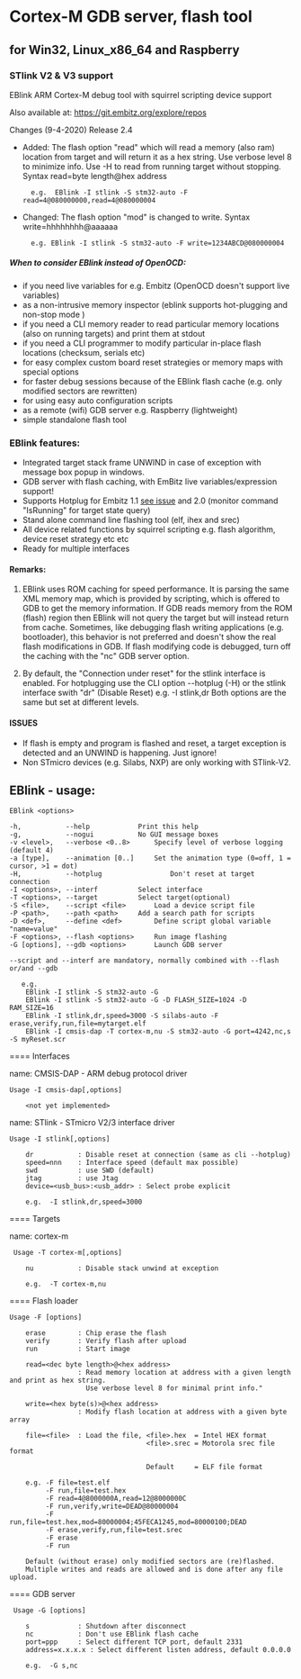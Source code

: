 # Cortex-M GDB server, flash tool 
## for Win32, Linux_x86_64 and Raspberry
### STlink V2 & V3 support

EBlink ARM Cortex-M debug tool with squirrel scripting device support

Also available at: https://git.embitz.org/explore/repos

Changes (9-4-2020) Release 2.4
- Added: The flash option "read"  which will read a memory (also ram) location from target and will return it 
         as a hex string. Use verbose level 8 to minimize info. Use -H to read from running target without stopping.
         Syntax read=byte length@hex address
                
		e.g.  EBlink -I stlink -S stm32-auto -F read=4@080000000,read=4@080000004

- Changed: The flash option "mod" is changed to write. Syntax write=hhhhhhhh@aaaaaa 
		
		e.g. EBlink -I stlink -S stm32-auto -F write=1234ABCD@080000004

   
 ##### When to consider EBlink instead of OpenOCD:
- if you need live variables for e.g. Embitz (OpenOCD doesn't support live variables)
- as a non-intrusive memory inspector (eblink supports hot-plugging and non-stop mode )
- if you need a CLI memory reader to read particular memory locations (also on running targets) and print them at stdout
- if you need a CLI programmer to modify particular in-place flash locations (checksum, serials etc)
- for easy complex custom board reset strategies or memory maps with special options
- for faster debug sessions because of the EBlink flash cache (e.g. only modified sectors are rewritten)
- for using easy auto configuration scripts
- as a remote (wifi) GDB server e.g. Raspberry (lightweight)
- simple standalone flash tool
  
### EBlink features:
- Integrated target stack frame UNWIND in case of exception with message box popup in windows.
- GDB server with flash caching, with EmBitz live variables/expression support!
- Supports Hotplug for Embitz 1.1 [see issue](https://github.com/EmBitz/EBlink/issues/3#issue-518281157) and 2.0 (monitor command "IsRunning" for target state query)
- Stand alone command line flashing tool (elf, ihex and srec) 
- All device related functions by squirrel scripting e.g. flash algorithm, device reset strategy etc etc
- Ready for multiple interfaces

#### Remarks:

1) EBlink uses ROM caching for speed performance. It is parsing the same XML memory map, which is provided by scripting, which is offered to GDB to get the memory information. If GDB reads memory from the ROM (flash) region then EBlink will not query the target but will instead return from cache. Sometimes, like debugging flash writing applications (e.g. bootloader), this behavior is not preferred and doesn't show the real flash modifications in GDB. If flash modifying code is debugged, turn off the caching with the "nc" GDB server option.

2) By default, the "Connection under reset" for the stlink interface is enabled. For hotplugging use the CLI option --hotplug (-H) or the stlink interface swith "dr" (Disable Reset) e.g. -I stlink,dr  Both options are the same but set at different levels.


#### ISSUES
- If flash is empty and program is flashed and reset, a target exception is detected 
  and an UNWIND is happening. Just ignore!
- Non STmicro devices (e.g. Silabs, NXP) are only working with STlink-V2.

## EBlink - usage:

	EBlink <options>

	-h,           --help			Print this help
	-g,           --nogui			No GUI message boxes
	-v <level>,   --verbose <0..8>		Specify level of verbose logging (default 4)
	-a [type],    --animation [0..]		Set the animation type (0=off, 1 = cursor, >1 = dot)
	-H,           --hotplug                 Don't reset at target connection
	-I <options>, --interf			Select interface
	-T <options>, --target			Select target(optional)
	-S <file>,    --script <file>		Load a device script file
	-P <path>,    --path <path>		Add a search path for scripts
	-D <def>,     --define <def>		Define script global variable "name=value"
	-F <options>, --flash <options>		Run image flashing
	-G [options], --gdb <options>		Launch GDB server
	
	--script and --interf are mandatory, normally combined with --flash or/and --gdb

       e.g.
        EBlink -I stlink -S stm32-auto -G
        EBlink -I stlink -S stm32-auto -G -D FLASH_SIZE=1024 -D RAM_SIZE=16
        EBlink -I stlink,dr,speed=3000 -S silabs-auto -F erase,verify,run,file=mytarget.elf
        EBlink -I cmsis-dap -T cortex-m,nu -S stm32-auto -G port=4242,nc,s -S myReset.scr


==== Interfaces


name: CMSIS-DAP - ARM debug protocol driver 
	
	Usage -I cmsis-dap[,options]

        <not yet implemented>


name: STlink - STmicro V2/3 interface driver 
	
	Usage -I stlink[,options]

        dr           : Disable reset at connection (same as cli --hotplug)
        speed=nnn    : Interface speed (default max possible)
        swd          : use SWD (default)
        jtag         : use Jtag
        device=<usb_bus>:<usb_addr> : Select probe explicit

        e.g.  -I stlink,dr,speed=3000

==== Targets


name: cortex-m
     
     Usage -T cortex-m[,options]

        nu           : Disable stack unwind at exception

        e.g.  -T cortex-m,nu

==== Flash loader
	
	Usage -F [options]

        erase        : Chip erase the flash
        verify       : Verify flash after upload
        run          : Start image
		
        read=<dec byte length>@<hex address>
                     : Read memory location at address with a given length and print as hex string.
					   Use verbose level 8 for minimal print info."
		
        write=<hex byte(s)>@<hex address>
                     : Modify flash location at address with a given byte array
					 
        file=<file>  : Load the file, <file>.hex  = Intel HEX format
                                      <file>.srec = Motorola srec file format

                                      Default     = ELF file format

        e.g. -F file=test.elf
             -F run,file=test.hex		
             -F read=4@8000000A,read=12@8000000C			 
             -F run,verify,write=DEAD@80000004
             -F run,file=test.hex,mod=80000004;45FECA1245,mod=80000100;DEAD
             -F erase,verify,run,file=test.srec
             -F erase
             -F run			 

        Default (without erase) only modified sectors are (re)flashed.
		Multiple writes and reads are allowed and is done after any file upload.


==== GDB server
     
     Usage -G [options]

        s            : Shutdown after disconnect
        nc           : Don't use EBlink flash cache
        port=ppp     : Select different TCP port, default 2331
        address=x.x.x.x : Select different listen address, default 0.0.0.0

        e.g.  -G s,nc
